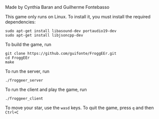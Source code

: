 Made by Cynthia Baran and Guilherme Fontebasso

This game only runs on Linux. To install it, you must install the required dependencies:
```
sudo apt-get install libasound-dev portaudio19-dev
sudo apt-get install libjsoncpp-dev
```

To build the game, run
```
git clone https://github.com/guifonte/FroggEEr.git
cd FroggEEr
make
```

To run the server, run
```
./froggeer_server
```

To run the client and play the game, run
```
./froggeer_client
```

To move your star, use the `wasd` keys.
To quit the game, press `q` and then `Ctrl+C`
